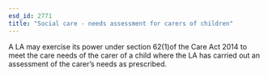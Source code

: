 ```yaml
---
esd_id: 2771
title: "Social care - needs assessment for carers of children"
---
```


A LA may exercise its power under section 62(1)of the Care Act 2014 to meet the care needs of the carer of a child where the LA has carried out an assessment  of the carer’s needs as prescribed.


